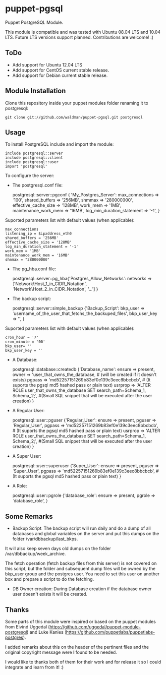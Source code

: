 puppet-pgsql
============

Puppet PostgreSQL Module.

This module is compatible and was tested with Ubuntu 08.04 LTS and 10.04 LTS.
Future LTS versions support planned. Contributions are welcome! :)


ToDo
----
* Add support for Ubuntu 12.04 LTS
* Add support for CentOS current stable release.
* Add support for Debian current stable release.


Module Installation
------------

Clone this repository inside your puppet modules folder renaming it to postgresql:

    git clone git://github.com/waldman/puppet-pgsql.git postgresql


Usage
-----

To install PostgreSQL include and import the module:

	include postgresql::server
    include postgresql::client
    include postgresql::user
    import 'postgresql'
	

To configure the server:

- The postgresql.conf file:

	postgresql::server::pgconf { 'My_Postgres_Server':
		max_connections				=> '100',
		shared_buffers				=> '256MB',
		shmmax						=> '280000000',
		effective_cache_size		=> '128MB',
		work_mem					=> '1MB',
		maintenance_work_mem		=> '16MB',
		log_min_duration_statement  => '-1',
	}

Suported parameters list with default values (when applicable):

    max_connections
    listening_ip = $ipaddress_eth0
    shared_buffers = '256MB'
    effective_cache_size = '128MB'
    log_min_duration_statement = '-1'
    work_mem = '1MB'
    maintenance_work_mem = '16MB'
    shmmax = "280000000"

- The pg\_hba.conf file:

    postgresql::server::pg_hba{'Postgres_Allow_Networks':
		networks	=> ['Network\Host_1_in_CIDR_Notation', 'Network\Host_2_in_CIDR_Notation', '...']
	}

- The backup script:

    postgresql::server::simple_backup {'Backup_Script':
        bkp_user     => 'username_of_the_user_that_fetchs_the_backuped_files',
        bkp_user_key => '<ssh-key from the user_that_fetchs_the_backuped_files>',
    }

Suported parameters list with default values (when applicable):

    cron_hour = '7'
    cron_minute = '00'
    bkp_user= ''
    bkp_user_key = ''

- A Database:

    postgresql::database::createdb {'Database_name':
        ensure  => present,
        owner   => 'user_that_owns_the_database, \# (will be created if it doesn't exists)
        pgpass  => 'md52257151269b83ef0e139c3eec8bbcbcb', \# (It suports the pgsql md5 hashed pass or plain text)
        usrprop => 'ALTER ROLE user_that_owns_the_database SET search_path=Schema_1, Schema_2;', \#(Small SQL snippet that will be executed after the user creation)
    }

- A Regular User:

    postgresql::user::pguser {'Regular_User':
        ensure  => present,
        pguser  => 'Regular_User',
        pgpass  => 'md52257151269b83ef0e139c3eec8bbcbcb', \# (It suports the pgsql md5 hashed pass or plain text)
        usrprop => 'ALTER ROLE user_that_owns_the_database SET search_path=Schema_1, Schema_2;', \#(Small SQL snippet that will be executed after the user creation)
    }

- A Super User:
 
    postgresql::user::superuser {'Super_User':
        ensure  => present,
        pguser  => 'Super_User',
        pgpass  => 'md52257151269b83ef0e139c3eec8bbcbcb', \# (It suports the pgsql md5 hashed pass or plain text)
    }

- A Role:
 
    postgresql::user::pgrole {'database_role':
        ensure  => present,
        pgrole  => 'database_role',
    }


Some Remarks
------------
- Backup Script:
The backup script will run daily and do a dump of all databases and global variables 
on the server and put this dumps on the folder /var/dbbackup/last\_bkps.

It will also keep seven days old dumps on the folder
/var/dbbackup/week\_archive.

The fetch operation (fetch backup files from this server) is not covered on this
script, but the folder and subsequent dump files will be owned by the bkp\_user
group and the postgres user. You need to set this user on another box and
prepare a script to do the fetching.


- DB Owner creation:
During Database creation if the database owner user doesn't exists it will be
created.


Thanks
------
Some parts of this module were inspired or based on the puppet modules from
Eivind Uggedal (https://github.com/uggedal/puppet-module-postgresql) and 
Luke Kanies (https://github.com/puppetlabs/puppetlabs-postgres).

I added remarks about this on the header of the pertinent files and the original copyright message were I
found to be needed.

I would like to thanks both of them for their work and for release it so I could
integrate and learn from it! :)
